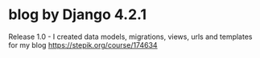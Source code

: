 # blog by Django 4.2.1
Release 1.0 - I created data models, migrations, views, urls and templates for my blog
https://stepik.org/course/174634
